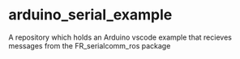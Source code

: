 # arduino_serial_example
A repository which holds an Arduino vscode example that recieves messages from the FR_serialcomm_ros package

